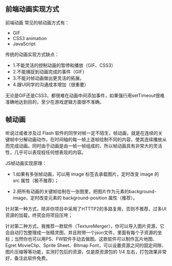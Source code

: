 ## 前端动画实现方式

前端动画
常见的帧动画方式有：

- GIF
- CSS3 animation
- JavaScript

传统的动画实现方式缺点：
- 1.不能灵活的控制动画的暂停和播放（GIF、CSS3）
- 2.不能捕捉到动画完成的事件（GIF）
- 3.不能对帧动画做出更灵活的拓展。
- 4.跟UI同学的沟通成本增加（很重要）

无论是GIF还是CSS3，都很难在动画中间添加事件，如果强行用setTimeout很难准确地达到目的，至少在游戏逻辑方面很不准确。

## 帧动画
听说过或者涉及过 Flash 软件的同学对帧一定不陌生，帧动画，就是在连续的关键帧中分解动画动作，在时间轴的每一帧上逐帧绘制不同的内容，使其连续播放从而完成动画。同时由于动画是由一帧一帧组成的，所以帧动画具有非常大的灵活性，几乎可以表现程任何想表现的内容。

JS帧动画实现原理：

- 1.如果有多张帧动画，可以用 image 标签去承载图片，定时改变 image 的 src 属性（极不推荐）；

- 2.把所有动画的关键帧绘制在一张图里，把图片作为元素的background-image，定时改变元素的 background-position 属性（推荐）。


针对第一种方式，除非你项目中采用了HTTTP2的多路复用，否则不推荐，过多UI资源的加载，终究会将项目压垮；

针对第二种方式，我推荐一款软件（TextureMerger），你可以导入图片资源，它会自动打包整理成一张精灵图，并且附带一个json文件，里面有每个子资源的坐标；当然你也可以用PS、FW软件手动去做图。这款软件可以制作瓦片地图、Egret MovieClip、Sprite Sheet、Bitmap Font，可以设置资源之间的固定间隙、图片压缩等等功能，实测打包后的资源，仅是原资源包的 1/4 左右，打包效果非常好，备注此软件免费。